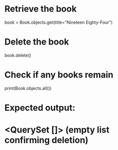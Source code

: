 # Retrieve the book
book = Book.objects.get(title="Nineteen Eighty-Four")

# Delete the book
book.delete()

# Check if any books remain
print(Book.objects.all())
# Expected output:
# <QuerySet []>  (empty list confirming deletion)

